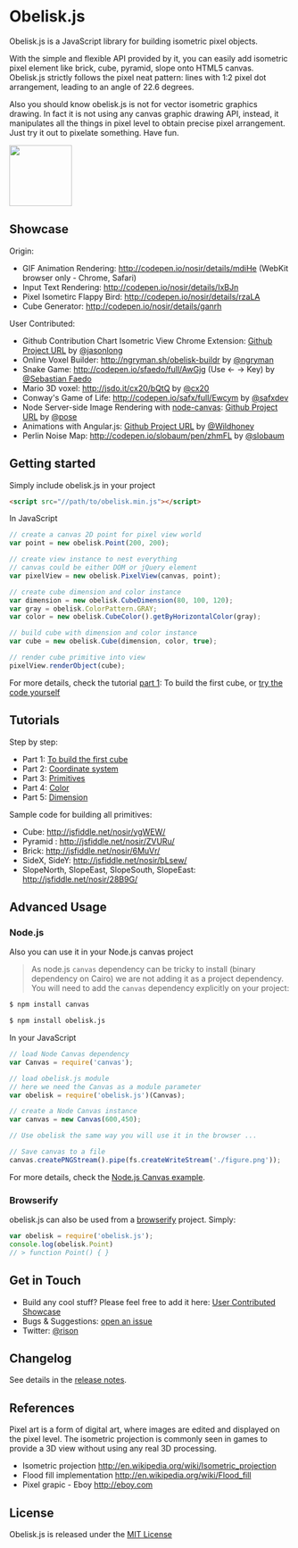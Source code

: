 # Obelisk.js

Obelisk.js is a JavaScript library for building isometric pixel objects.

With the simple and flexible API provided by it, you can easily add isometric pixel element like brick, cube, pyramid, slope onto HTML5 canvas. Obelisk.js strictly follows the pixel neat pattern: lines with 1:2 pixel dot arrangement, leading to an angle of 22.6 degrees.

Also you should know obelisk.js is not for vector isometric graphics drawing. In fact it is not using any canvas graphic drawing API, instead, it manipulates all the things in pixel level to obtain precise pixel arrangement. Just try it out to pixelate something. Have fun.

<img width="112" height="109" src="http://nosir.github.io/obelisk.js/images/logo.png"/>

## Showcase

Origin:
- GIF Animation Rendering: http://codepen.io/nosir/details/mdiHe (WebKit browser only - Chrome, Safari)
- Input Text Rendering: http://codepen.io/nosir/details/IxBJn
- Pixel Isometirc Flappy Bird: http://codepen.io/nosir/details/rzaLA
- Cube Generator: http://codepen.io/nosir/details/ganrh

User Contributed:
- Github Contribution Chart Isometric View Chrome Extension: [Github Project URL](https://github.com/jasonlong/isometric-contributions) by  [@jasonlong](https://twitter.com/jasonlong)
- Online Voxel Builder: http://ngryman.sh/obelisk-buildr by [@ngryman](https://twitter.com/ngryman)
- Snake Game: http://codepen.io/sfaedo/full/AwGjg (Use &larr; &rarr; Key) by [@Sebastian Faedo](http://codepen.io/sfaedo)
- Mario 3D voxel: http://jsdo.it/cx20/bQtQ by [@cx20](https://twitter.com/cx20)
- Conway's Game of Life: http://codepen.io/safx/full/Ewcym by [@safxdev](https://twitter.com/safxdev)
- Node Server-side Image Rendering with [node-canvas](https://github.com/learnboost/node-canvas): [Github Project URL](https://github.com/pose/node-obelisk-example) by [@pose](https://github.com/pose)
- Animations with Angular.js: [Github Project URL](https://github.com/Wildhoney/ngObelisk) by [@Wildhoney](https://github.com/Wildhoney)
- Perlin Noise Map: http://codepen.io/slobaum/pen/zhmFL by [@slobaum](https://twitter.com/slobaum)


## Getting started

Simply include obelisk.js in your project
```html
<script src="//path/to/obelisk.min.js"></script>
```
In JavaScript
```javascript
// create a canvas 2D point for pixel view world
var point = new obelisk.Point(200, 200);

// create view instance to nest everything
// canvas could be either DOM or jQuery element
var pixelView = new obelisk.PixelView(canvas, point);

// create cube dimension and color instance
var dimension = new obelisk.CubeDimension(80, 100, 120);
var gray = obelisk.ColorPattern.GRAY;
var color = new obelisk.CubeColor().getByHorizontalColor(gray);

// build cube with dimension and color instance
var cube = new obelisk.Cube(dimension, color, true);

// render cube primitive into view
pixelView.renderObject(cube);
```
For more details, check the tutorial [part 1](https://github.com/nosir/obelisk.js/wiki/Tutorial-Part-1%3A-To-build-the-first-cube): To build the first cube, or [try the code yourself](http://jsfiddle.net/nosir/ygWEW/)

## Tutorials
Step by step:
- Part 1: [To build the first cube](https://github.com/nosir/obelisk.js/wiki/Tutorial-Part-1%3A-To-build-the-first-cube)
- Part 2: [Coordinate system](https://github.com/nosir/obelisk.js/wiki/Tutorial-Part-2%3A-Coordinate-system)
- Part 3: [Primitives](https://github.com/nosir/obelisk.js/wiki/Tutorial-Part-3%3A-Primitives)
- Part 4: [Color](https://github.com/nosir/obelisk.js/wiki/Tutorial-Part-4%3A-Color)
- Part 5: [Dimension](https://github.com/nosir/obelisk.js/wiki/Tutorial-Part-5%3A-Dimension)

Sample code for building all primitives:
- Cube: http://jsfiddle.net/nosir/ygWEW/
- Pyramid : http://jsfiddle.net/nosir/ZVURu/
- Brick: http://jsfiddle.net/nosir/6MuVr/
- SideX, SideY: http://jsfiddle.net/nosir/bLsew/
- SlopeNorth, SlopeEast, SlopeSouth, SlopeEast: http://jsfiddle.net/nosir/28B9G/

## Advanced Usage
### Node.js

Also you can use it in your Node.js canvas project

> As node.js `canvas` dependency can be tricky to install (binary dependency on Cairo) we are not adding it as a project dependency. You will need to add the `canvas` dependency explicitly on your project:

```sh
$ npm install canvas
```

```sh
$ npm install obelisk.js
```

In your JavaScript

```js
// load Node Canvas dependency
var Canvas = require('canvas');

// load obelisk.js module
// here we need the Canvas as a module parameter
var obelisk = require('obelisk.js')(Canvas);

// create a Node Canvas instance
var canvas = new Canvas(600,450);

// Use obelisk the same way you will use it in the browser ...

// Save canvas to a file
canvas.createPNGStream().pipe(fs.createWriteStream('./figure.png'));
```

For more details, check the [Node.js Canvas example](https://github.com/pose/node-obelisk-example).

### Browserify

obelisk.js can also be used from a [browserify](https://github.com/substack/node-browserify) project. Simply:

```js
var obelisk = require('obelisk.js');
console.log(obelisk.Point)
// > function Point() { }
```

## Get in Touch

- Build any cool stuff? Please feel free to add it here: [User Contributed Showcase](https://github.com/nosir/obelisk.js/wiki/User-Contributed-Showcase)
- Bugs & Suggestions: [open an issue](https://github.com/nosir/obelisk.js/issues)
- Twitter: [@rison](https://twitter.com/rison)

## Changelog

See details in the [release notes](https://github.com/nosir/obelisk.js/releases).

## References
Pixel art is a form of digital art, where images are edited and displayed on the pixel level. The isometric projection is commonly seen in games to provide a 3D view without using any real 3D processing.

- Isometric projection http://en.wikipedia.org/wiki/Isometric_projection
- Flood fill implementation http://en.wikipedia.org/wiki/Flood_fill
- Pixel grapic - Eboy http://eboy.com

## License

Obelisk.js is released under the [MIT License](http://opensource.org/licenses/MIT)
